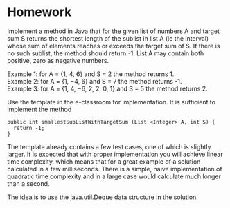 # Homework

Implement a method in Java that for the given list of numbers A and target sum S returns the shortest 
length of the sublist in list A (ie the interval) whose sum of elements reaches or exceeds
the target sum of S. If there is no such sublist, the method should return -1. List A may contain both
positive, zero as negative numbers. 
  
Example 1: for A = {1, 4, 6} and S = 2 the method returns 1.  
Example 2: for A = {1, −4, 6} and S = 7 the method returns -1.  
Example 3: for A = {1, 4, −6, 2, 2, 0, 1} and S = 5 the method returns 2.  

Use the template in the e-classroom for implementation. It is sufficient to implement the method
```
public int smallestSubListWithTargetSum (List <Integer> A, int S) {
  return -1;
}
```
The template already contains a few test cases, one of which is slightly larger. It is expected
that with proper implementation you will achieve linear time complexity, which means that for
a great example of a solution calculated in a few milliseconds. There is a simple, naive implementation
 of quadratic time complexity and in a large case would calculate much longer than a second.  
 
The idea is to use the java.util.Deque <Integer> data structure in the solution.  
